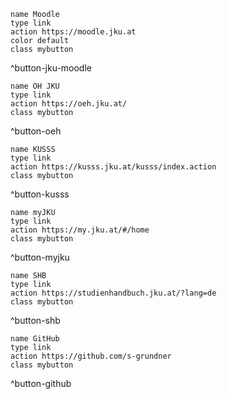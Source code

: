 ```button
name Moodle
type link
action https://moodle.jku.at
color default
class mybutton
```

^button-jku-moodle

```button
name ÖH JKU
type link
action https://oeh.jku.at/
class mybutton
```

^button-oeh

```button
name KUSSS
type link
action https://kusss.jku.at/kusss/index.action
class mybutton
```

^button-kusss

```button
name myJKU
type link
action https://my.jku.at/#/home
class mybutton
```

^button-myjku

```button
name SHB
type link
action https://studienhandbuch.jku.at/?lang=de
class mybutton
```

^button-shb

```button
name GitHub
type link
action https://github.com/s-grundner
class mybutton
```
^button-github